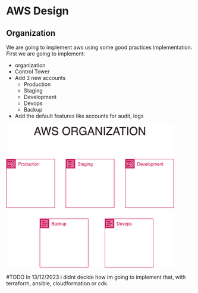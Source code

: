 # AWS Design

## Organization

We are going to implement aws using some good practices implementation.
First we are going to implement:

- organization
- Control Tower
- Add 3 new accounts
  - Production
  - Staging
  - Development
  - Devops
  - Backup
- Add the default features like accounts for audit, logs


![](assets/20231213_212218_aws-organization.png)


#TODO In 13/12/2023 i didnt decide how im going to implement that, with terraform, ansible, cloudformation or cdk.
